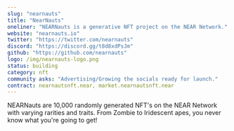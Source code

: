 ```yaml
---
slug: "nearnauts"
title: "NearNauts"
oneliner: "NEARNauts is a generative NFT project on the NEAR Network."
website: "nearnauts.io"
twitter: "https://twitter.com/nearnauts"
discord: "https://discord.gg/t8d8xdPsJm"
github: "https://github.com/nearnauts"
logo: /img/nearnauts-logo.png
status: building
category: nft
community asks: "Advertising/Growing the socials ready for launch."
contract: nearnautsnft.near, market.nearnautsnft.near
---
```


NEARNauts are 10,000 randomly generated NFT's on the NEAR Network with varying rarities and traits. From Zombie to Iridescent apes, you never know what you're going to get!
